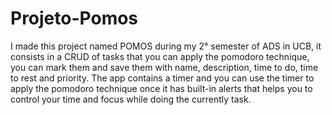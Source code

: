 # Projeto-Pomos

I made this project named POMOS during my 2° semester of ADS in UCB, it consists in a CRUD of tasks that you can apply the pomodoro technique, you can mark them and save them with name, description, time to do, time to rest and priority.
The app contains a timer and you can use the timer to apply the pomodoro technique once it has built-in alerts that helps you to control your time and focus while doing the currently task.
